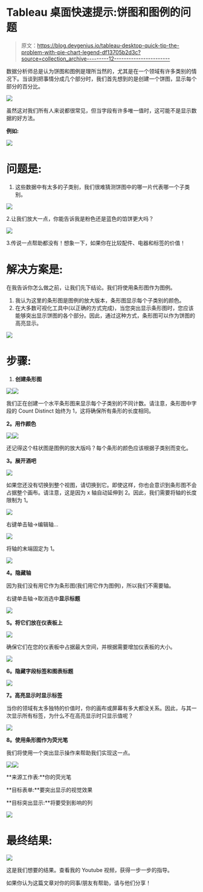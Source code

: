 # Tableau 桌面快速提示:饼图和图例的问题

> 原文：<https://blog.devgenius.io/tableau-desktop-quick-tip-the-problem-with-pie-chart-legend-df13705b2d3c?source=collection_archive---------12----------------------->

数据分析师总是认为饼图和图例是理所当然的，尤其是在一个领域有许多类别的情况下。当谈到把事情分成几个部分时，我们首先想到的是创建一个饼图，显示每个部分的百分比。

![](img/d1ee87a0f856cbabf4ae0fec5f2ba8b1.png)

虽然这对我们所有人来说都很常见，但当字段有许多唯一值时，这可能不是显示数据的好方法。

**例如:**

![](img/e7498ad4238d1e89d9effafb28f188d0.png)

# 问题是:

1.  这些数据中有太多的子类别，我们很难猜测饼图中的哪一片代表哪一个子类别。

![](img/864c175682b901bcad8f8308fa39a2db.png)

2.让我们放大一点，你能告诉我是粉色还是蓝色的馅饼更大吗？

![](img/e69b0788b9e3c61d7dd5ab17b45192db.png)

3.传说一点帮助都没有！想象一下，如果你在比较配件、电器和标签的价值！

# 解决方案是:

在我告诉你怎么做之前，让我们先下结论。我们将使用条形图作为图例。

1.  我认为这里的条形图是图例的放大版本，条形图显示每个子类别的颜色。
2.  在大多数可视化工具中(以正确的方式完成)，当您突出显示条形图时，您应该能够突出显示饼图的各个部分。因此，通过这种方式，条形图可以作为饼图的高亮显示。

![](img/333eaa8ce6d325c2c3d34da799b2ad96.png)

# 步骤:

1.  **创建条形图**

![](img/4c42c0feb50312cc648e55043a5eedcf.png)![](img/493fe71a3e1fe6232c2637dcab6e9bf3.png)

我们正在创建一个水平条形图来显示每个子类别的不同计数。请注意，条形图中字段的 Count Distinct 始终为 1，这将确保所有条形的长度相同。

**2。用作颜色**

![](img/b59e282181ffcf1b6cdb476774cacae2.png)![](img/a3d35d64d1835e4e1e7372f54db2b166.png)

还记得这个柱状图是图例的放大版吗？每个条形的颜色应该根据子类别而变化。

**3。展开酒吧**

![](img/2655b5477b96c5035c5bc25f6701c13c.png)

如果您还没有切换到整个视图，请切换到它。即使这样，你也会意识到条形图不会占据整个画布。请注意，这是因为 x 轴自动延伸到 2。因此，我们需要将轴的长度限制为 1。

![](img/248cd82ac0a0f9dfe2d13d4edf914476.png)

右键单击轴->编辑轴…

![](img/3622c7d6dd4f7921f2a4a83bb029394c.png)

将轴的末端固定为 1。

![](img/5545fcdaf43aed77a2ce3c6e9656ab94.png)

**4。隐藏轴**

因为我们没有用它作为条形图(我们用它作为图例)，所以我们不需要轴。

右键单击轴->取消选中**显示标题**

![](img/871a50dc434c3eddf046e9811a3530e4.png)

**5。将它们放在仪表板上**

![](img/b2ffd38d45b0e1a82c73bd51750f4834.png)

确保它们在您的仪表板中占据最大空间，并根据需要增加仪表板的大小。

![](img/fc07a057b60ef09557b0bbd8490acf9d.png)

**6。隐藏字段标签和图表标题**

![](img/cc39e5d978261e5afc79ab670bd6aef9.png)

**7。高亮显示时显示标签**

当你的领域有太多独特的价值时，你的画布或屏幕有多大都没关系。因此，与其一次显示所有标签，为什么不在高亮显示时只显示值呢？

![](img/d8cd636d5c338f12f09e78e8189d431c.png)

**8。使用条形图作为荧光笔**

我们将使用一个突出显示操作来帮助我们实现这一点。

![](img/4cdaee6d79bcf3cc3afa907f1f4f96a2.png)![](img/a1eedec03509272a1ec53b6d8f97df07.png)

**来源工作表:**你的荧光笔

**目标表单:**要突出显示的视觉效果

**目标突出显示:**将要受到影响的列

![](img/cf95b8ccb9f2409521f38ea3b7453c85.png)

# 最终结果:

![](img/333eaa8ce6d325c2c3d34da799b2ad96.png)

这是我们想要的结果。查看我的 Youtube 视频，获得一步一步的指导。

如果你认为这篇文章对你的同事/朋友有帮助，请与他们分享！